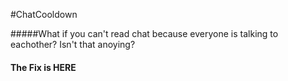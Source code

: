 #ChatCooldown

#####What if you can't read chat because everyone is talking to eachother? Isn't that anoying?
#### The Fix is HERE
